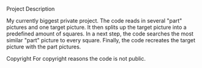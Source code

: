 Project Description

My currently biggest private project. The code reads in several "part" pictures and one target picture. It then splits up the target picture into a predefined amount of squares. In a next step, the code searches the most similar "part" picture to every square. Finally, the code recreates the target picture with the part pictures.

Copyright
For copyright reasons the code is not public.
